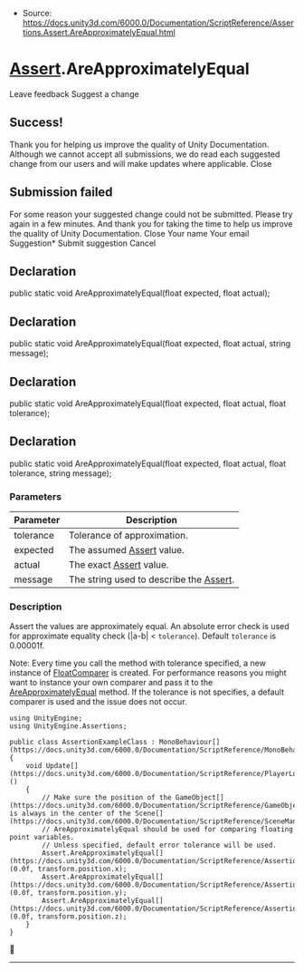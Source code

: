 * Source: https://docs.unity3d.com/6000.0/Documentation/ScriptReference/Assertions.Assert.AreApproximatelyEqual.html

#  [Assert](https://docs.unity3d.com/6000.0/Documentation/ScriptReference/Assertions.Assert.html).AreApproximatelyEqual
Leave feedback
Suggest a change
## Success!
Thank you for helping us improve the quality of Unity Documentation. Although we cannot accept all submissions, we do read each suggested change from our users and will make updates where applicable.
Close
## Submission failed
For some reason your suggested change could not be submitted. Please <a>try again</a> in a few minutes. And thank you for taking the time to help us improve the quality of Unity Documentation.
Close
Your name Your email Suggestion* Submit suggestion
Cancel
## Declaration
public static void AreApproximatelyEqual(float expected, float actual); 
## Declaration
public static void AreApproximatelyEqual(float expected, float actual, string message); 
## Declaration
public static void AreApproximatelyEqual(float expected, float actual, float tolerance); 
## Declaration
public static void AreApproximatelyEqual(float expected, float actual, float tolerance, string message); 
### Parameters
Parameter | Description  
---|---  
tolerance | Tolerance of approximation.  
expected | The assumed [Assert](https://docs.unity3d.com/6000.0/Documentation/ScriptReference/Assertions.Assert.html) value.  
actual | The exact [Assert](https://docs.unity3d.com/6000.0/Documentation/ScriptReference/Assertions.Assert.html) value.  
message | The string used to describe the [Assert](https://docs.unity3d.com/6000.0/Documentation/ScriptReference/Assertions.Assert.html).  
### Description
Assert the values are approximately equal.
An absolute error check is used for approximate equality check (|a-b| < `tolerance`). Default `tolerance` is 0.00001f.  
  
Note: Every time you call the method with tolerance specified, a new instance of [FloatComparer](https://docs.unity3d.com/6000.0/Documentation/ScriptReference/Assertions.Comparers.FloatComparer.html) is created. For performance reasons you might want to instance your own comparer and pass it to the [AreApproximatelyEqual](https://docs.unity3d.com/6000.0/Documentation/ScriptReference/Assertions.Assert.AreApproximatelyEqual.html) method. If the tolerance is not specifies, a default comparer is used and the issue does not occur.
```
using UnityEngine;
using UnityEngine.Assertions;  
  
public class AssertionExampleClass : MonoBehaviour[](https://docs.unity3d.com/6000.0/Documentation/ScriptReference/MonoBehaviour.html)
{
    void Update[](https://docs.unity3d.com/6000.0/Documentation/ScriptReference/PlayerLoop.Update.html)()
    {
        // Make sure the position of the GameObject[](https://docs.unity3d.com/6000.0/Documentation/ScriptReference/GameObject.html) is always in the center of the Scene[](https://docs.unity3d.com/6000.0/Documentation/ScriptReference/SceneManagement.Scene.html).
        // AreApproximatelyEqual should be used for comparing floating point variables.
        // Unless specified, default error tolerance will be used.
        Assert.AreApproximatelyEqual[](https://docs.unity3d.com/6000.0/Documentation/ScriptReference/Assertions.Assert.AreApproximatelyEqual.html)(0.0f, transform.position.x);
        Assert.AreApproximatelyEqual[](https://docs.unity3d.com/6000.0/Documentation/ScriptReference/Assertions.Assert.AreApproximatelyEqual.html)(0.0f, transform.position.y);
        Assert.AreApproximatelyEqual[](https://docs.unity3d.com/6000.0/Documentation/ScriptReference/Assertions.Assert.AreApproximatelyEqual.html)(0.0f, transform.position.z);
    }
}

```

* * *
